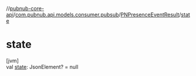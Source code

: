 //[pubnub-core-api](../../../index.md)/[com.pubnub.api.models.consumer.pubsub](../index.md)/[PNPresenceEventResult](index.md)/[state](state.md)

# state

[jvm]\
val [state](state.md): JsonElement? = null
